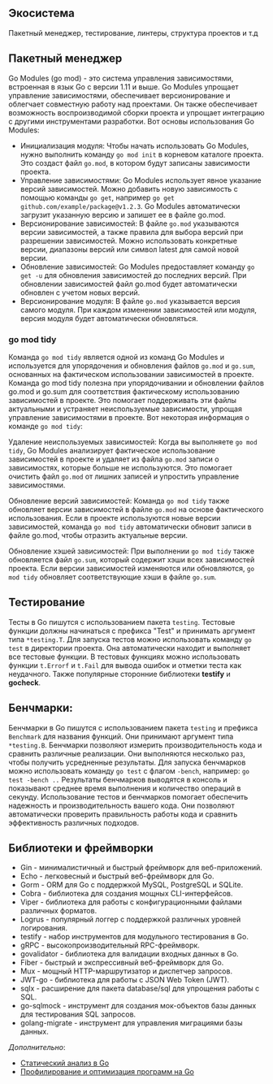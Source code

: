 ## Экосистема

Пакетный менеджер, тестирование, линтеры, структура проектов и т.д

## Пакетный менеджер

Go Modules (go mod) - это система управления зависимостями, встроенная в язык Go с версии 1.11 и выше. Go Modules
упрощает управление зависимостями, обеспечивает версионирование и облегчает совместную работу над проектами.
Он также обеспечивает возможность воспроизводимой сборки проекта и упрощает интеграцию с другими инструментами
разработки. Вот основы использования Go Modules:

* Инициализация модуля: Чтобы начать использовать Go Modules, нужно выполнить команду `go mod init` в корневом каталоге
  проекта. Это создаст файл `go.mod`, в котором будут записаны зависимости проекта.
* Управление зависимостями: Go Modules использует явное указание версий зависимостей. Можно добавить новую зависимость с
  помощью команды `go get`, например `go get github.com/example/package@v1.2.3`. Go Modules автоматически загрузит
  указанную
  версию и запишет ее в файле go.mod.
* Версионирование зависимостей: В файле `go.mod` указываются версии зависимостей, а также правила для выбора версий при
  разрешении зависимостей. Можно использовать конкретные версии, диапазоны версий или символ latest для самой новой
  версии.
* Обновление зависимостей: Go Modules предоставляет команду `go get -u` для обновления зависимостей до последних версий.
  При обновлении зависимостей файл go.mod будет автоматически обновлен с учетом новых версий.
* Версионирование модуля: В файле `go.mod` указывается версия самого модуля. При каждом изменении зависимостей или
  модуля,
  версия модуля будет автоматически обновляться.

### go mod tidy

Команда `go mod tidy` является одной из команд Go Modules и используется для упорядочения и обновления файлов `go.mod`
и `go.sum`, основанных на фактическом использовании зависимостей в проекте. Команда go mod tidy полезна при
упорядочивании и обновлении файлов go.mod и go.sum для соответствия фактическому использованию зависимостей в проекте.
Это помогает поддерживать эти файлы актуальными и устраняет неиспользуемые зависимости, упрощая управление зависимостями
в проекте.
Вот некоторая информация о команде `go mod tidy`:

Удаление неиспользуемых зависимостей: Когда вы выполняете `go mod tidy`, Go Modules анализирует фактическое
использование зависимостей в проекте и удаляет из файла `go.mod` записи о зависимостях, которые больше не используются.
Это помогает очистить файл `go.mod` от лишних записей и упростить управление зависимостями.

Обновление версий зависимостей: Команда `go mod tidy` также обновляет версии зависимостей в файле `go.mod` на основе
фактического использования. Если в проекте используются новые версии зависимостей, команда `go mod tidy` автоматически
обновит записи в файле go.mod, чтобы отразить актуальные версии.

Обновление хэшей зависимостей: При выполнении `go mod tidy` также обновляется файл `go.sum`, который содержит хэши всех
зависимостей проекта. Если версии зависимостей изменяются или обновляются, `go mod tidy` обновляет соответствующие хэши
в файле `go.sum`.

## Тестирование

Тесты в Go пишутся с использованием пакета `testing`. Тестовые функции должны начинаться с префикса "Test" и принимать
аргумент типа `*testing.T`.
Для запуска тестов можно использовать команду `go test` в директории проекта. Она автоматически находит и выполняет все
тестовые функции.
В тестовых функциях можно использовать функции `t.Errorf` и `t.Fail` для вывода ошибок и отметки теста как неудачного.
Также популярные сторонние библиотеки **testify** и **gocheck**.

## Бенчмарки:

Бенчмарки в Go пишутся с использованием пакета `testing` и префикса `Benchmark` для названия функций. Они принимают
аргумент типа `*testing.B`.
Бенчмарки позволяют измерить производительность кода и сравнить различные реализации. Они выполняются несколько раз,
чтобы получить усредненные результаты.
Для запуска бенчмарков можно использовать команду `go test` с флагом `-bench`, например: `go test -bench ..`
Результаты бенчмарков выводятся в консоль и показывают среднее время выполнения и количество операций в секунду.
Использование тестов и бенчмарков помогает обеспечить надежность и производительность вашего кода. Они позволяют
автоматически проверить правильность работы кода и сравнить эффективность различных подходов.

## Библиотеки и фреймворки

* Gin - минималистичный и быстрый фреймворк для веб-приложений.
* Echo - легковесный и быстрый веб-фреймворк для Go.
* Gorm - ORM для Go с поддержкой MySQL, PostgreSQL и SQLite.
* Cobra - библиотека для создания мощных CLI-интерфейсов.
* Viper - библиотека для работы с конфигурационными файлами различных форматов.
* Logrus - популярный логгер с поддержкой различных уровней логирования.
* testify - набор инструментов для модульного тестирования в Go.
* gRPC - высокопроизводительный RPC-фреймворк.
* govalidator - библиотека для валидации входных данных в Go.
* Fiber - быстрый и экспрессивный веб-фреймворк для Go.
* Mux - мощный HTTP-маршрутизатор и диспетчер запросов.
* JWT-go - библиотека для работы с JSON Web Token (JWT).
* sqlx - расширение для пакета database/sql для упрощения работы с SQL.
* go-sqlmock - инструмент для создания мок-объектов базы данных для тестирования SQL запросов.
* golang-migrate - инструмент для управления миграциями базы данных.

*Дополнительно*:

- [Статический анализ в Go](https://habr.com/ru/company/roistat/blog/413175/)
- [Профилирование и оптимизация программ на Go](https://habr.com/ru/company/badoo/blog/301990/)